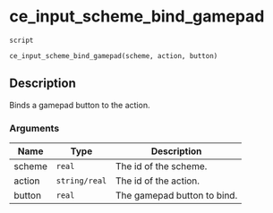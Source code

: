 # ce_input_scheme_bind_gamepad
`script`
```gml
ce_input_scheme_bind_gamepad(scheme, action, button)
```

## Description
Binds a gamepad button to the action.

### Arguments
| Name | Type | Description |
| ---- | ---- | ----------- |
| scheme | `real` | The id of the scheme. |
| action | `string/real` | The id of the action. |
| button | `real` | The gamepad button to bind. |